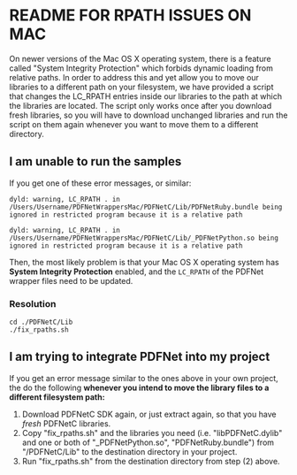# README FOR RPATH ISSUES ON MAC

On newer versions of the Mac OS X operating system, there is a feature called "System Integrity Protection" which forbids dynamic loading from relative paths. In order to address this and yet allow you to move our libraries to a different path on your filesystem, we have provided a script that changes the LC_RPATH entries inside our libraries to the path at which the libraries are located. The script only works once after you download fresh libraries, so you will have to download unchanged libraries and run the script on them again whenever you want to move them to a different directory.

## I am unable to run the samples

If you get one of these error messages, or similar: 

`dyld: warning, LC_RPATH . in /Users/Username/PDFNetWrappersMac/PDFNetC/Lib/PDFNetRuby.bundle being ignored in restricted program because it is a relative path`

`dyld: warning, LC_RPATH . in /Users/Username/PDFNetWrappersMac/PDFNetC/Lib/_PDFNetPython.so being ignored in restricted program because it is a relative path`

Then, the most likely problem is that your Mac OS X operating system has **System Integrity Protection** enabled, and the `LC_RPATH` of the PDFNet wrapper files need to be updated.

### Resolution
```
cd ./PDFNetC/Lib
./fix_rpaths.sh
```

## I am trying to integrate PDFNet into my project

If you get an error message similar to the ones above in your own project, the do the following **whenever you intend to move the library files to a different filesystem path:**

1. Download PDFNetC SDK again, or just extract again, so that you have *fresh* PDFNetC libraries.
2. Copy "fix_rpaths.sh" and the libraries you need (i.e. "libPDFNetC.dylib" and one or both of "_PDFNetPython.so", "PDFNetRuby.bundle") from "<package path>/PDFNetC/Lib" to the destination directory in your project.
3. Run "fix_rpaths.sh" from the destination directory from step (2) above.
